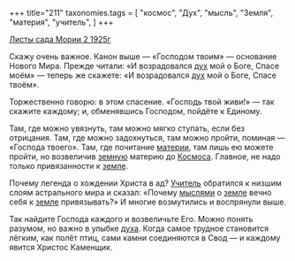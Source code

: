 +++
title="211"
taxonomies.tags = [
 "космос",
 "Дух",
 "мысль",
 "Земля",
 "материя",
 "учитель",
]
+++

[Листы сада Мории 2 1925г](/agni/1925)

Скажу очень важное. Канон выше — «Господом твоим» — основание Нового Мира. Прежде читали: «И возрадовался [дух](/tags/Дух) мой о Боге, Спасе моём» — теперь же скажете: «И возрадовался [дух](/tags/Дух) мой о Боге, Спасе твоём».   

Торжественно говорю: в этом спасение. «Господь твой живи!» — так скажите каждому; и, обменявшись Господом, пойдёте к Единому.   

Там, где можно увязнуть, там можно мягко ступать, если без отрицания. Там, где можно задохнуться, там можно пройти, поминая — «Господа твоего». Там, где почитание [материи](/tags/материя), там лишь ею можете пройти, но возвеличив [земную](/tags/Земля) материю до [Космоса](/tags/космос). Главное, не надо только привязанности к [земле](/tags/Земля).   

Почему легенда о хождении Христа в ад? [Учитель](/tags/учитель) обратился к низшим слоям астрального мира и сказал: «Почему [мыслями](/tags/мысль) о [земле](/tags/Земля) вечно себя к [земле](/tags/Земля) привязывать?» И многие возмутились и воспрянули выше.   

Так найдите Господа каждого и возвеличьте Его. Можно понять разумом, но важно в улыбке [духа](/tags/Дух). Когда самое трудное становится лёгким, как полёт птиц, сами камни соединяются в Свод — и каждому явится Христос Каменщик.   


